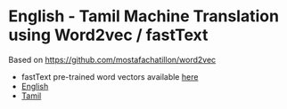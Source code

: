 # English - Tamil Machine Translation using Word2vec / fastText

Based on https://github.com/mostafachatillon/word2vec

- fastText pre-trained word vectors available [here](https://github.com/facebookresearch/fastText/blob/master/pretrained-vectors.md)
- [English](https://s3-us-west-1.amazonaws.com/fasttext-vectors/wiki.en.vec)
- [Tamil](https://s3-us-west-1.amazonaws.com/fasttext-vectors/wiki.ta.vec)